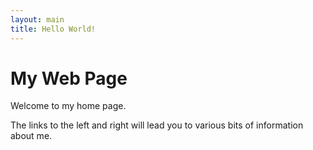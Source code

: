 ```yaml
---
layout: main
title: Hello World!
---
```


My Web Page
===========

Welcome to my home page.

The links to the left and right will lead you to various bits of information
about me.


